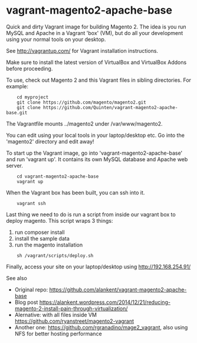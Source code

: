 vagrant-magento2-apache-base
============================

Quick and dirty Vagrant image for building Magento 2. The idea is you run
MySQL and Apache in a Vagrant 'box' (VM), but do all your development
using your normal tools on your desktop.

See http://vagrantup.com/ for Vagrant installation instructions.

Make sure to install the latest version of VirtualBox and VirtualBox Addons before proceeding.

To use, check out Magento 2 and this Vagrant files in sibling directories.
For example:

```
    cd myproject
    git clone https://github.com/magento/magento2.git
    git clone https://github.com/Quinten/vagrant-magento2-apache-base.git
```

The Vagrantfile mounts ../magento2 under /var/www/magento2.

You can edit using your local tools in your laptop/desktop etc. Go into the
'magento2' directory and edit away!

To start up the Vagrant image, go into 'vagrant-magento2-apache-base' and
run 'vagrant up'. It contains its own MySQL database and Apache web server.

```
    cd vagrant-magento2-apache-base
    vagrant up
```

When the Vagrant box has been built, you can ssh into it.

```
    vagrant ssh
```

Last thing we need to do is run a script from inside our vagrant box to deploy magento. This script wraps 3 things:

1. run composer install
2. install the sample data
3. run the magento installation

```
    sh /vagrant/scripts/deploy.sh
```

Finally, access your site on your laptop/desktop using http://192.168.254.91/

See also
* Original repo: https://github.com/alankent/vagrant-magento2-apache-base
* Blog post https://alankent.wordpress.com/2014/12/21/reducing-magento-2-install-pain-through-virtualization/
* Alernative: with all files inside VM https://github.com/ryanstreet/magento2-vagrant
* Another one: https://github.com/rgranadino/mage2_vagrant, also using NFS for better hosting performance




